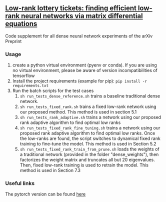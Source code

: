 ## [Low-rank lottery tickets: finding efficient low-rank neural networks via matrix differential equations](https://arxiv.org/abs/2205.13571)

Code supplement for all dense neural network experiments of the arXiv Preprint

### Usage

1. create a python virtual environment (pyenv or conda). If you are using no virtual environment, please be aware of
   version incompatibilities of tensorflow
2. Install the project requirements (example for pip):
   ``pip install -r requirements.txt``
3. Run the batch scripts for the test cases
    1. ``sh run_tests_dense_reference.sh`` trains a baseline traditional dense network.
    2. ``sh run_tests_fixed_rank.sh`` trains a fixed low-rank network using our proposed method. This method is used in
       section 5.1
    3. ``sh run_tests_rank_adaptive.sh`` trains a network using our proposed rank adaptive algorithm to find optimal low
       ranks
    4. ``sh run_tests_fixed_rank_fine_tuning.sh`` trains a network using our proposed rank adaptive algorithm to find
       optimal low ranks. Once the low-ranks are found, the script switches to dynamical fixed rank training to
       fine-tune the model. This method is used in Section 5.2
    4. ``sh run_tests_fixed_rank_train_from_prune.sh`` loads the weights of a traditional network (provided in the
       folder "dense_weights"), then factorizes the weight matrix and truncates all but 20 eigenvalues. Then, fixed
       low-rank training is used to retrain the model. This method is used in Section 7.3
       
### Useful links

The pytorch version can be found [here](https://github.com/emabuell/pytorch_dlr)
